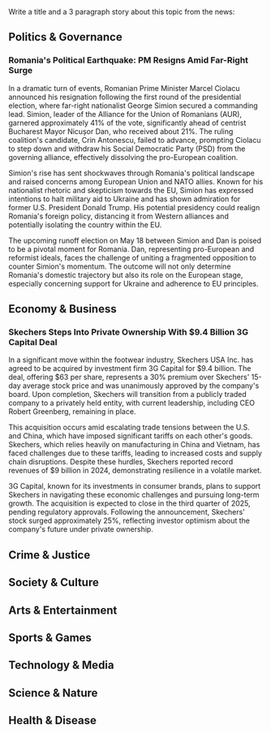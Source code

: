 Write a title and a 3 paragraph story about this topic from the news:

## Politics & Governance

### Romania's Political Earthquake: PM Resigns Amid Far-Right Surge

In a dramatic turn of events, Romanian Prime Minister Marcel Ciolacu announced his resignation following the first round of the presidential election, where far-right nationalist George Simion secured a commanding lead. Simion, leader of the Alliance for the Union of Romanians (AUR), garnered approximately 41% of the vote, significantly ahead of centrist Bucharest Mayor Nicușor Dan, who received about 21%. The ruling coalition's candidate, Crin Antonescu, failed to advance, prompting Ciolacu to step down and withdraw his Social Democratic Party (PSD) from the governing alliance, effectively dissolving the pro-European coalition.

Simion's rise has sent shockwaves through Romania's political landscape and raised concerns among European Union and NATO allies. Known for his nationalist rhetoric and skepticism towards the EU, Simion has expressed intentions to halt military aid to Ukraine and has shown admiration for former U.S. President Donald Trump. His potential presidency could realign Romania's foreign policy, distancing it from Western alliances and potentially isolating the country within the EU.

The upcoming runoff election on May 18 between Simion and Dan is poised to be a pivotal moment for Romania. Dan, representing pro-European and reformist ideals, faces the challenge of uniting a fragmented opposition to counter Simion's momentum. The outcome will not only determine Romania's domestic trajectory but also its role on the European stage, especially concerning support for Ukraine and adherence to EU principles.

## Economy & Business

### Skechers Steps Into Private Ownership With $9.4 Billion 3G Capital Deal

In a significant move within the footwear industry, Skechers USA Inc. has agreed to be acquired by investment firm 3G Capital for $9.4 billion. The deal, offering $63 per share, represents a 30% premium over Skechers' 15-day average stock price and was unanimously approved by the company's board. Upon completion, Skechers will transition from a publicly traded company to a privately held entity, with current leadership, including CEO Robert Greenberg, remaining in place.

This acquisition occurs amid escalating trade tensions between the U.S. and China, which have imposed significant tariffs on each other's goods. Skechers, which relies heavily on manufacturing in China and Vietnam, has faced challenges due to these tariffs, leading to increased costs and supply chain disruptions. Despite these hurdles, Skechers reported record revenues of $9 billion in 2024, demonstrating resilience in a volatile market.

3G Capital, known for its investments in consumer brands, plans to support Skechers in navigating these economic challenges and pursuing long-term growth. The acquisition is expected to close in the third quarter of 2025, pending regulatory approvals. Following the announcement, Skechers' stock surged approximately 25%, reflecting investor optimism about the company's future under private ownership.

## Crime & Justice

## Society & Culture

## Arts & Entertainment

## Sports & Games

## Technology & Media

## Science & Nature

## Health & Disease

